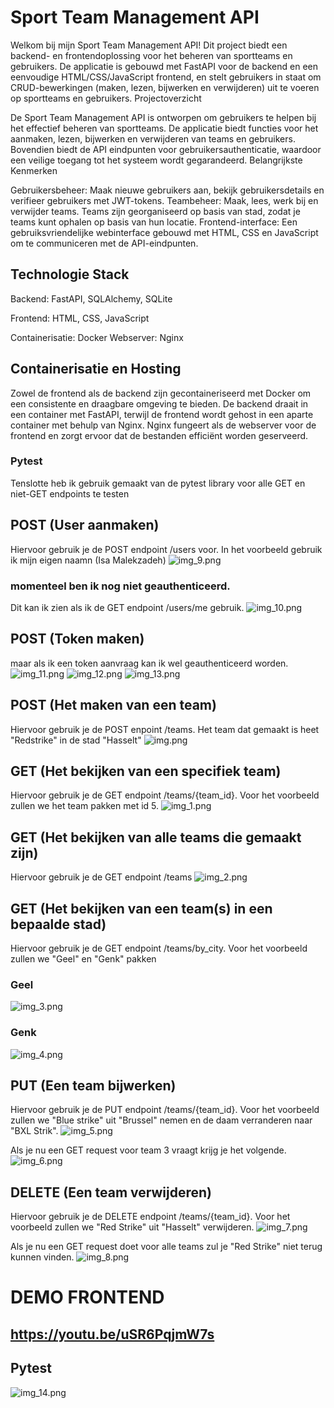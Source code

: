 # Sport Team Management API

Welkom bij mijn Sport Team Management API! Dit project biedt een backend- en frontendoplossing voor het beheren van sportteams en gebruikers. De applicatie is gebouwd met FastAPI voor de backend en een eenvoudige HTML/CSS/JavaScript frontend, en stelt gebruikers in staat om CRUD-bewerkingen (maken, lezen, bijwerken en verwijderen) uit te voeren op sportteams en gebruikers.
Projectoverzicht

De Sport Team Management API is ontworpen om gebruikers te helpen bij het effectief beheren van sportteams. De applicatie biedt functies voor het aanmaken, lezen, bijwerken en verwijderen van teams en gebruikers. Bovendien biedt de API eindpunten voor gebruikersauthenticatie, waardoor een veilige toegang tot het systeem wordt gegarandeerd.
Belangrijkste Kenmerken

Gebruikersbeheer: Maak nieuwe gebruikers aan, bekijk gebruikersdetails en verifieer gebruikers met JWT-tokens.
Teambeheer: Maak, lees, werk bij en verwijder teams. Teams zijn georganiseerd op basis van stad, zodat je teams kunt ophalen op basis van hun locatie.
Frontend-interface: Een gebruiksvriendelijke webinterface gebouwd met HTML, CSS en JavaScript om te communiceren met de API-eindpunten.

## Technologie Stack

Backend: FastAPI, SQLAlchemy, SQLite

Frontend: HTML, CSS, JavaScript

Containerisatie: Docker
Webserver: Nginx

 

## Containerisatie en Hosting

Zowel de frontend als de backend zijn gecontaineriseerd met Docker om een consistente en draagbare omgeving te bieden. De backend draait in een container met FastAPI, terwijl de frontend wordt gehost in een aparte container met behulp van Nginx. Nginx fungeert als de webserver voor de frontend en zorgt ervoor dat de bestanden efficiënt worden geserveerd.

### Pytest
Tenslotte heb ik gebruik gemaakt van de pytest library voor alle GET en niet-GET endpoints te testen


## POST (User aanmaken)
Hiervoor gebruik je de POST endpoint /users voor. In het voorbeeld gebruik ik mijn eigen naamn (Isa Malekzadeh)
![img_9.png](img_9.png)

### momenteel ben ik nog niet geauthenticeerd.
Dit kan ik zien als ik de GET endpoint /users/me gebruik.
![img_10.png](img_10.png)

## POST (Token maken)
maar als ik een token aanvraag kan ik wel geauthenticeerd worden.
![img_11.png](img_11.png)
![img_12.png](img_12.png)
![img_13.png](img_13.png)


## POST (Het maken van een team)
Hiervoor gebruik je de POST enpoint /teams.
Het team dat gemaakt is heet "Redstrike" in de stad "Hasselt"
![img.png](img.png)

## GET (Het bekijken van een specifiek team)
Hiervoor gebruik je de GET endpoint /teams/{team_id}.
Voor het voorbeeld zullen we het team pakken met id 5.
![img_1.png](img_1.png)

## GET (Het bekijken van alle teams die gemaakt zijn)
Hiervoor gebruik je de GET endpoint /teams
![img_2.png](img_2.png)

## GET (Het bekijken van een team(s) in een bepaalde stad)
Hiervoor gebruik je de GET endpoint /teams/by_city. Voor het voorbeeld zullen we "Geel" en "Genk" pakken

### Geel
![img_3.png](img_3.png)

### Genk
![img_4.png](img_4.png)

## PUT (Een team bijwerken)
Hiervoor gebruik je de PUT endpoint /teams/{team_id}. Voor het voorbeeld zullen we 
"Blue strike" uit "Brussel" nemen en de daam verranderen naar "BXL Strik".
![img_5.png](img_5.png)

Als je nu een GET request voor team 3 vraagt krijg je het volgende.
![img_6.png](img_6.png)

## DELETE (Een team verwijderen)
Hiervoor gebruik je de DELETE endpoint /teams/{team_id}. Voor het voorbeeld zullen we "Red Strike" uit "Hasselt"
verwijderen.
![img_7.png](img_7.png)

Als je nu een GET request doet voor alle teams zul je "Red Strike" niet terug kunnen vinden.
![img_8.png](img_8.png)


# DEMO FRONTEND
## https://youtu.be/uSR6PqjmW7s

## Pytest
![img_14.png](img_14.png)
